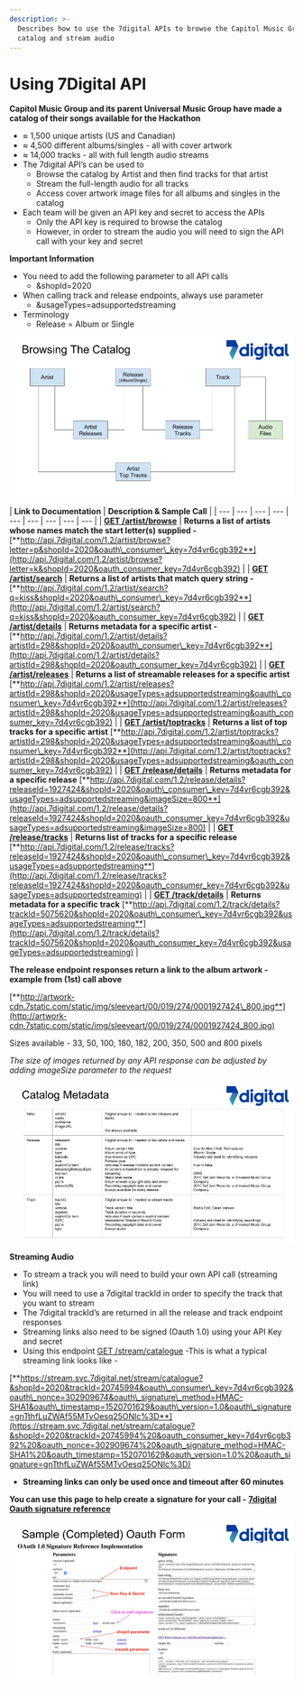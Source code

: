 ```yaml
---
description: >-
  Describes how to use the 7digital APIs to browse the Capitol Music Group
  catalog and stream audio
---
```


# Using 7Digital API

**Capitol Music Group and its parent Universal Music Group have made a catalog of their songs available for the Hackathon**

* ≈ 1,500 unique artists \(US and Canadian\)
* ≈ 4,500 different albums/singles - all with cover artwork
* ≈ 14,000 tracks - all with full length audio streams
* The 7digital API’s can be used to
  * Browse the catalog by Artist and then find tracks for that artist
  * Stream the full-length audio for all tracks
  * Access cover artwork image files for all albums and singles in the catalog
* Each team will be given an API key and secret to access the APIs
  * Only the API key is required to browse the catalog
  * However, in order to stream the audio you will need to sign the API call with your key and secret

**Important Information**

* You need to add the following parameter to all API calls
  * &shopId=2020
* When calling track and release endpoints, always use parameter
  * &usageTypes=adsupportedstreaming
* Terminology
  * Release = Album or Single

![](../.gitbook/assets/capitol-hackaton-7digital-api-overview-master-copy.jpg)

| **Link to Documentation** | **Description & Sample Call** |
| --- | --- | --- | --- | --- | --- | --- | --- | --- |
| [**GET /artist/browse**](http://docs.7digital.com/#_artist_browse_get) | **Returns a list of artists whose names match the start letter\(s\) supplied  -** [**http://api.7digital.com/1.2/artist/browse?letter=p&shopId=2020&oauth\_consumer\_key=7d4vr6cgb392**](http://api.7digital.com/1.2/artist/browse?letter=k&shopId=2020&oauth_consumer_key=7d4vr6cgb392) |
| [**GET /artist/search**](http://docs.7digital.com/#_artist_search_get) | **Returns a list of artists that match query string -**  [**http://api.7digital.com/1.2/artist/search?q=kiss&shopId=2020&oauth\_consumer\_key=7d4vr6cgb392**](http://api.7digital.com/1.2/artist/search?q=kiss&shopId=2020&oauth_consumer_key=7d4vr6cgb392) |
| [**GET /artist/details**](http://docs.7digital.com/#_artist_details_get) | **Returns metadata for a specific artist -**  [**http://api.7digital.com/1.2/artist/details?artistId=298&shopId=2020&oauth\_consumer\_key=7d4vr6cgb392**](http://api.7digital.com/1.2/artist/details?artistId=298&shopId=2020&oauth_consumer_key=7d4vr6cgb392) |
| [**GET /artist/releases**](http://docs.7digital.com/#_artist_releases_get) | **Returns a list of streamable releases for a specific artist** [**http://api.7digital.com/1.2/artist/releases?artistId=298&shopId=2020&usageTypes=adsupportedstreaming&oauth\_consumer\_key=7d4vr6cgb392**](http://api.7digital.com/1.2/artist/releases?artistId=298&shopId=2020&usageTypes=adsupportedstreaming&oauth_consumer_key=7d4vr6cgb392) |
| [**GET /artist/toptracks**](http://docs.7digital.com/#_artist_toptracks_get) | **Returns a list of top tracks for a specific artist** [**http://api.7digital.com/1.2/artist/toptracks?artistId=298&shopId=2020&usageTypes=adsupportedstreaming&oauth\_consumer\_key=7d4vr6cgb392**](http://api.7digital.com/1.2/artist/toptracks?artistId=298&shopId=2020&usageTypes=adsupportedstreaming&oauth_consumer_key=7d4vr6cgb392) |
| [**GET /release/details**](http://docs.7digital.com/#_release_details_get) | **Returns metadata for a specific release** [**http://api.7digital.com/1.2/release/details?releaseId=1927424&shopId=2020&oauth\_consumer\_key=7d4vr6cgb392&usageTypes=adsupportedstreaming&imageSize=800**](http://api.7digital.com/1.2/release/details?releaseId=1927424&shopId=2020&oauth_consumer_key=7d4vr6cgb392&usageTypes=adsupportedstreaming&imageSize=800) |
| [**GET /release/tracks**](http://docs.7digital.com/#_release_tracks_get) | **Returns list of tracks for a specific release** [**http://api.7digital.com/1.2/release/tracks?releaseId=1927424&shopId=2020&oauth\_consumer\_key=7d4vr6cgb392&usageTypes=adsupportedstreaming**](http://api.7digital.com/1.2/release/tracks?releaseId=1927424&shopId=2020&oauth_consumer_key=7d4vr6cgb392&usageTypes=adsupportedstreaming) |
| [**GET /track/details**](http://docs.7digital.com/#_track_details_get) | **Returns metadata for a specific track** [**http://api.7digital.com/1.2/track/details?trackId=5075620&shopId=2020&oauth\_consumer\_key=7d4vr6cgb392&usageTypes=adsupportedstreaming**](http://api.7digital.com/1.2/track/details?trackId=5075620&shopId=2020&oauth_consumer_key=7d4vr6cgb392&usageTypes=adsupportedstreaming) |

**The release endpoint responses return a link to the album artwork - example from \(1st\) call above**

[**http://artwork-cdn.7static.com/static/img/sleeveart/00/019/274/0001927424\_800.jpg**](http://artwork-cdn.7static.com/static/img/sleeveart/00/019/274/0001927424_800.jpg)

Sizes available - 33, 50, 100, 180, 182, 200, 350, 500 and 800 pixels

_The size of images returned by any API response can be adjusted by adding imageSize parameter to the request_

![](../.gitbook/assets/capitol-hackaton-7digital-api-overview-master-copy-2.jpg)

**Streaming Audio**

* To stream a track you will need to build your own API call \(streaming link\)
* You will need to use a 7digital trackId in order to specify the track that you want to stream
* The 7digital trackId’s are returned in all the release and track endpoint responses
* Streaming links also need to be signed \(Oauth 1.0\) using your API Key and secret
* Using this endpoint [GET /stream/catalogue](http://docs.7digital.com/#_stream_catalogue_get) -This is what a typical streaming link looks like -

[**https://stream.svc.7digital.net/stream/catalogue?&shopId=2020&trackId=20745994&oauth\_consumer\_key=7d4vr6cgb392&oauth\_nonce=302909674&oauth\_signature\_method=HMAC-SHA1&oauth\_timestamp=1520701629&oauth\_version=1.0&oauth\_signature=gnTthfLuZWAf55MTvOesq25ONlc%3D**](https://stream.svc.7digital.net/stream/catalogue?&shopId=2020&trackId=20745994%20&oauth_consumer_key=7d4vr6cgb392%20&oauth_nonce=302909674%20&oauth_signature_method=HMAC-SHA1%20&oauth_timestamp=1520701629&oauth_version=1.0%20&oauth_signature=gnTthfLuZWAf55MTvOesq25ONlc%3D)

* **Streaming links can only be used once and timeout after 60 minutes**

**You can use this page to help create a signature for your call -** [**7digital Oauth signature reference**](http://7digital.github.io/oauth-reference-page/)

![](../.gitbook/assets/capitol-hackaton-7digital-api-overview-master-copy-3.jpg)

